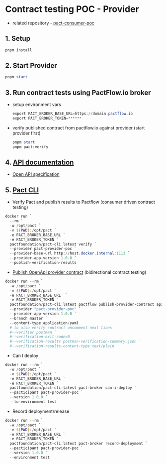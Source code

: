 # Contract testing POC - Provider

- related repository - [pact-consumer-poc](https://github.com/danrusu/pact-consumer-poc)

## 1. Setup

```powershell
pnpm install
```

## 2. Start Provider

```powershell
pnpm start
```

## 3. Run contract tests using PactFlow.io broker

- setup environment vars

  ```powershell
  export PACT_BROKER_BASE_URL=https://domain.pactflow.io
  export PACT_BROKER_TOKEN=******
  ```

- verify published contract from pactflow.io against provider (start provider first)

  ```powershell
  pnpm start
  pnpm pact:verify
  ```

## 4. [API documentation](https://app.swaggerhub.com/apis-docs/qatools/pact-provider-poc/1.0.0)

- [Open API specification](./api-docs.yaml)

## 5. [Pact CLI](https://hub.docker.com/r/pactfoundation/pact-cli)

- Verify Pact and publish results to Pactflow (consumer driven contract testing)

```powershell
docker run `
  --rm `
  -w /opt/pact `
  -v ${PWD}:/opt/pact `
  -e PACT_BROKER_BASE_URL `
  -e PACT_BROKER_TOKEN `
  pactfoundation/pact-cli:latest verify `
  --provider pact-provider-poc `
  --provider-base-url http://host.docker.internal:1113 `
  --provider-app-version 1.0.0 `
  --publish-verification-results
```

- [Publish OpenApi provider contract](https://docs.pactflow.io/docs/bi-directional-contract-testing/contracts/oas/) (bidirectional contract testing)

```powershell
docker run --rm `
  -w /opt/pact `
  -v ${PWD}:/opt/pact `
  -e PACT_BROKER_BASE_URL  `
  -e PACT_BROKER_TOKEN `
  pactfoundation/pact-cli:latest pactflow publish-provider-contract api-docs.yaml `
  --provider "pact-provider-poc" `
  --provider-app-version 1.0.0 `
  --branch master `
  --content-type application/yaml
  # to also verify contract uncomment next lines
  #--verifier postman `
  #--verification-exit-code=0
  #--verification-results postman-verification-summary.json `
  #--verification-results-content-type text/plain
```

- Can I deploy

```powershell
docker run --rm `
  -w /opt/pact `
  -v ${PWD}:/opt/pact `
  -e PACT_BROKER_BASE_URL `
  -e PACT_BROKER_TOKEN `
  pactfoundation/pact-cli:latest pact-broker can-i-deploy `
  --pacticipant pact-provider-poc `
  --version 1.0.0 `
  --to-environment test
```

- Record deployment/release

```powershell
docker run --rm `
  -w /opt/pact `
  -v ${PWD}:/opt/pact `
  -e PACT_BROKER_BASE_URL `
  -e PACT_BROKER_TOKEN `
  pactfoundation/pact-cli:latest pact-broker record-deployment `
  --pacticipant pact-provider-poc `
  --version 1.0.0 `
  --environment test
```
